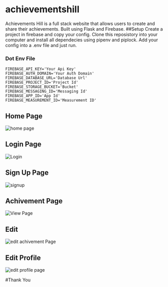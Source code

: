 # achievementshill
Achievements Hill is a full stack website that allows users to create and share their achievements. Built using Flask and Firebase.
##Setup
Create a project in firebase and copy your config.
Clone this reposistory into your computer and install all dependecies using pipenv and piplock.
Add your config into a .env file and just run.

### Dot Env File

```
FIREBASE_API_KEY='Your Api Key'
FIREBASE_AUTH_DOMAIN='Your Auth Domain'
FIREBASE_DATABASE_URL='Database Url'
FIREBASE_PROJECT_ID='Project Id'
FIREBASE_STORAGE_BUCKET='Bucket'
FIREBASE_MESSAGING_ID='Messaging Id'
FIREBASE_APP_ID='App Id'
FIREBASE_MEASUREMENT_ID='Measurement ID'

```

## Home Page
![home page](https://user-images.githubusercontent.com/99959044/216848948-e6eba65d-9972-4df2-93bb-04c38a90e434.PNG)
## Login Page
![Login](https://user-images.githubusercontent.com/99959044/216848960-78aed3a0-7920-44ef-9edb-5f0099a19e65.PNG)
## Sign Up Page
![signup](https://user-images.githubusercontent.com/99959044/216848968-a5c23040-8c27-445a-b156-ff1ef648f69b.PNG)
## Achivement Page
![View Page](https://user-images.githubusercontent.com/99959044/216848995-a1c769af-d431-4aa8-b0f0-2eabb48fe5a9.PNG)
## Edit
![edit  achivement Page](https://user-images.githubusercontent.com/99959044/216849021-b62a144a-5db2-4d65-84f5-74b79e645e4a.PNG)
## Edit Profile
![edit profile page](https://user-images.githubusercontent.com/99959044/216849026-4670d1dc-dc16-4af9-bed8-f22cd0969453.PNG)

#Thank You
